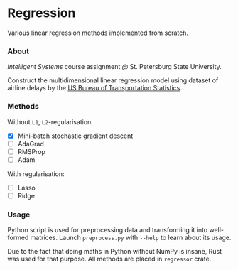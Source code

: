 # Regression

Various linear regression methods implemented from scratch.

### About

_Intelligent Systems_ course assignment _@_ St. Petersburg State University.

Construct the multidimensional linear regression model using dataset of airline delays by the [US Bureau of 
Transportation Statistics](https://www.transtats.bts.gov/OT_Delay/OT_DelayCause1.asp).

### Methods

Without `L1`, `L2`-regularisation:

- [x] Mini-batch stochastic gradient descent
- [ ] AdaGrad
- [ ] RMSProp
- [ ] Adam

With regularisation:

- [ ] Lasso
- [ ] Ridge

### Usage

Python script is used for preprocessing data and transforming it into well-formed matrices. 
Launch `preprocess.py` with `--help` to learn about its usage.

Due to the fact that doing maths in Python without NumPy is insane, Rust was used for that purpose.
All methods are placed in `regressor` crate.
